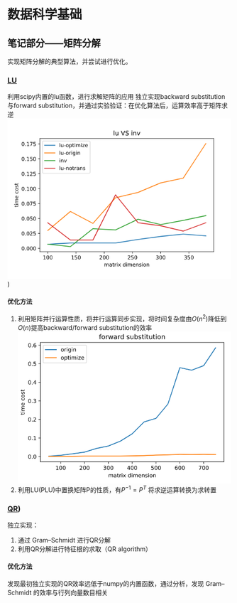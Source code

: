 # 数据科学基础

## 笔记部分——矩阵分解

实现矩阵分解的典型算法，并尝试进行优化。


### [LU](lu.ipynb)
利用scipy内置的lu函数，进行求解矩阵的应用
独立实现backward substitution与forward substitution，并通过实验验证：在优化算法后，运算效率高于矩阵求逆
![lu](res/comparison.png))

#### 优化方法

1. 利用矩阵并行运算性质，将并行运算同步实现，将时间复杂度由$O(n^2)$降低到$O(n)$提高backward/forward substitution的效率
![for](res/forward_sub.png)
2. 利用LU(PLU)中置换矩阵P的性质，有$P^{-1}=P^{T}$ 将求逆运算转换为求转置

### [QR](QR.ipynb))
独立实现：
1. 通过 Gram–Schmidt 进行QR分解
2. 利用QR分解进行特征根的求取（QR algorithm）

#### 优化方法
发现最初独立实现的QR效率远低于numpy的内置函数，通过分析，发现 Gram–Schmidt 的效率与行列向量数目相关





